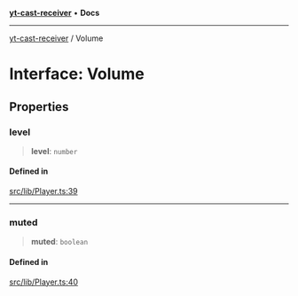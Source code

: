 [**yt-cast-receiver**](../README.md) • **Docs**

***

[yt-cast-receiver](../README.md) / Volume

# Interface: Volume

## Properties

### level

> **level**: `number`

#### Defined in

[src/lib/Player.ts:39](https://github.com/patrickkfkan/yt-cast-receiver/blob/7898fbce0f56a5f9871c7ea968fa6c6f4e21202f/src/lib/Player.ts#L39)

***

### muted

> **muted**: `boolean`

#### Defined in

[src/lib/Player.ts:40](https://github.com/patrickkfkan/yt-cast-receiver/blob/7898fbce0f56a5f9871c7ea968fa6c6f4e21202f/src/lib/Player.ts#L40)

